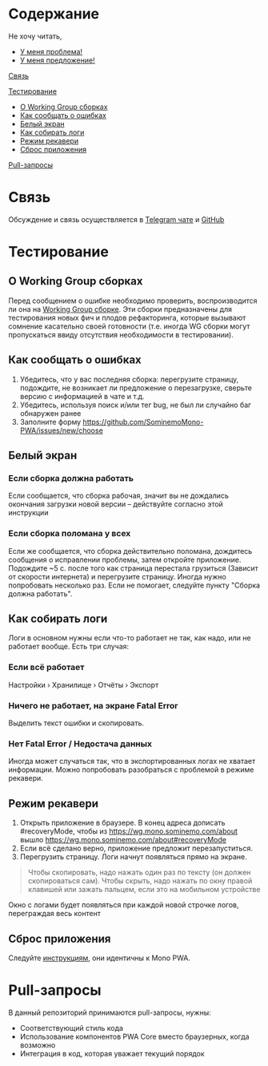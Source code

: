 # Содержание

Не хочу читать,
* [У меня проблема!](https://github.com/SominemoMono-PWA/issues/new/choose)
* [У меня предложение!](https://github.com/SominemoMono-PWA/issues/new/choose)

[Связь](#связь)

[Тестирование](#тестирование)
* [О Working Group сборках](#о-working-group-сборках)
* [Как сообщать о ошибках](#как-сообщать-о-ошибках)
* [Белый экран](#белый-экран)
* [Как собирать логи](#как-собирать-логи)
* [Режим рекавери](#режим-рекавери)
* [Сброс приложения](#сброс-приложения)

[Pull-запросы](#pull-запросы)

# Связь
Обсуждение и связь осуществляется в [Telegram чате](https://t.me/joinchat/BEBMsBLX6NclKYzGkNlGNw) и [GitHub](https://github.com/Sominemo/Mono-PWA/)

# Тестирование

## О Working Group сборках
Перед сообщением о ошибке необходимо проверить, воспроизводится ли она на [Working Group сборке](https://wg.mono.sominemo.com). Эти сборки предназначены для тестирования новых фич и плодов рефакторинга, которые вызывают сомнение касательно своей готовности (т.е. иногда WG сборки могут пропускаться ввиду отсутствия необходимости в тестировании).

## Как сообщать о ошибках
1) Убедитесь, что у вас последняя сборка: перегрузите страницу, подождите, не возникает ли предложение о перезагрузке, сверьте версию с информацией в чате и т.д.
2) Убедитесь, используя поиск и/или тег bug, не был ли случайно баг обнаружен ранее
3) Заполните форму https://github.com/SominemoMono-PWA/issues/new/choose

## Белый экран
### Если сборка должна работать
Если сообщается, что сборка рабочая, значит вы не дождались окончания загрузки новой версии – действуйте согласно этой инструкции

### Если сборка поломана у всех
Если же сообщается, что сборка действительно поломана, дождитесь сообщения о исправлении проблемы, затем откройте приложение. Подождите ~5 с. после того как страница перестала грузиться (Зависит от скорости интернета) и перегрузите страницу. Иногда нужно попробовать несколько раз. Если не помогает, следуйте пункту "Сборка должна работать".

## Как собирать логи
Логи в основном нужны если что-то работает не так, как надо, или не работает вообще. Есть три случая:

### Если всё работает
Настройки › Хранилище › Отчёты › Экспорт

### Ничего не работает, на экране Fatal Error
Выделить текст ошибки и скопировать.

### Нет Fatal Error / Недостача данных
Иногда может случаться так, что в экспортированных логах не хватает информации. Можно попробовать разобраться с проблемой в режиме рекавери.

## Режим рекавери
1) Открыть приложение в браузере. В конец адреса дописать #recoveryMode, чтобы из https://wg.mono.sominemo.com/about вышло https://wg.mono.sominemo.com/about#recoveryMode
2) Если всё сделано верно, приложение предложит перезапуститься.
3) Перегрузить страницу. Логи начнут появляться прямо на экране.
<blockquote>Чтобы скопировать, надо нажать один раз по тексту (он должен скопироваться сам). Чтобы скрыть, надо нажать по окну правой клавишей или зажать пальцем, если это на мобильном устройстве</blockquote>

Окно с логами будет появляться при каждой новой строчке логов, переграждая весь контент

## Сброс приложения
Следуйте [инструкциям](https://temply.procsec.top/help/article/ru/troubleshoot-loading-error), они идентичны к Mono PWA.

# Pull-запросы
В данный репозиторий принимаются pull-запросы, нужны:
- Соответствующий стиль кода
- Использование компонентов PWA Core вместо браузерных, когда возможно
- Интеграция в код, которая уважает текущий порядок

